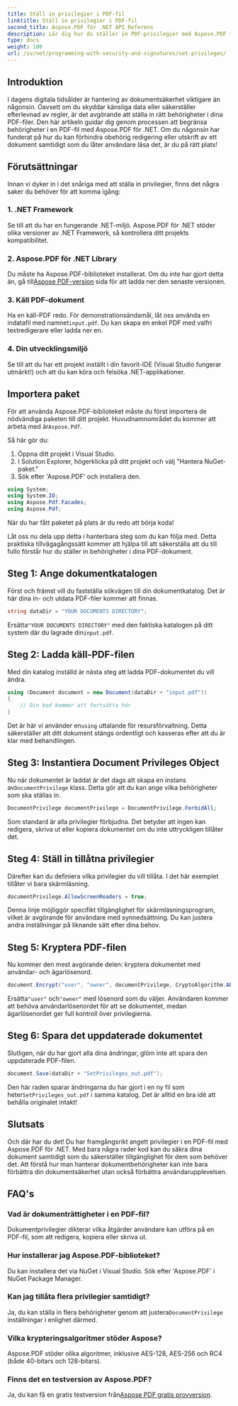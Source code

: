 ```yaml
---
title: Ställ in privilegier i PDF-fil
linktitle: Ställ in privilegier i PDF-fil
second_title: Aspose.PDF för .NET API Referens
description: Lär dig hur du ställer in PDF-privilegier med Aspose.PDF för .NET med denna steg-för-steg-guide. Säkra dina dokument effektivt.
type: docs
weight: 100
url: /sv/net/programming-with-security-and-signatures/set-privileges/
---
```

## Introduktion

I dagens digitala tidsålder är hantering av dokumentsäkerhet viktigare än någonsin. Oavsett om du skyddar känsliga data eller säkerställer efterlevnad av regler, är det avgörande att ställa in rätt behörigheter i dina PDF-filer. Den här artikeln guidar dig genom processen att begränsa behörigheter i en PDF-fil med Aspose.PDF för .NET. Om du någonsin har funderat på hur du kan förhindra obehörig redigering eller utskrift av ett dokument samtidigt som du låter användare läsa det, är du på rätt plats!

## Förutsättningar

Innan vi dyker in i det snåriga med att ställa in privilegier, finns det några saker du behöver för att komma igång:

### 1. .NET Framework

Se till att du har en fungerande .NET-miljö. Aspose.PDF för .NET stöder olika versioner av .NET Framework, så kontrollera ditt projekts kompatibilitet.

### 2. Aspose.PDF för .NET Library

 Du måste ha Aspose.PDF-biblioteket installerat. Om du inte har gjort detta än, gå till[Aspose PDF-version](https://releases.aspose.com/pdf/net/) sida för att ladda ner den senaste versionen.

### 3. Käll PDF-dokument

 Ha en käll-PDF redo. För demonstrationsändamål, låt oss använda en indatafil med namnet`input.pdf`. Du kan skapa en enkel PDF med valfri textredigerare eller ladda ner en.

### 4. Din utvecklingsmiljö

Se till att du har ett projekt inställt i din favorit-IDE (Visual Studio fungerar utmärkt!) och att du kan köra och felsöka .NET-applikationer.

## Importera paket

 För att använda Aspose.PDF-biblioteket måste du först importera de nödvändiga paketen till ditt projekt. Huvudnamnområdet du kommer att arbeta med är`Aspose.Pdf`.

Så här gör du:

1. Öppna ditt projekt i Visual Studio.
2. I Solution Explorer, högerklicka på ditt projekt och välj "Hantera NuGet-paket."
3. Sök efter 'Aspose.PDF' och installera den.

```csharp
using System;
using System.IO;
using Aspose.Pdf.Facades;
using Aspose.Pdf;
```

När du har fått paketet på plats är du redo att börja koda!

Låt oss nu dela upp detta i hanterbara steg som du kan följa med. Detta praktiska tillvägagångssätt kommer att hjälpa till att säkerställa att du till fullo förstår hur du ställer in behörigheter i dina PDF-dokument.

## Steg 1: Ange dokumentkatalogen

Först och främst vill du fastställa sökvägen till din dokumentkatalog. Det är här dina in- och utdata PDF-filer kommer att finnas.

```csharp
string dataDir = "YOUR DOCUMENTS DIRECTORY";
```
 Ersätta`"YOUR DOCUMENTS DIRECTORY"` med den faktiska katalogen på ditt system där du lagrade din`input.pdf`.

## Steg 2: Ladda käll-PDF-filen

Med din katalog inställd är nästa steg att ladda PDF-dokumentet du vill ändra.

```csharp
using (Document document = new Document(dataDir + "input.pdf"))
{
    // Din kod kommer att fortsätta här
}
```
 Det är här vi använder en`using` uttalande för resursförvaltning. Detta säkerställer att ditt dokument stängs ordentligt och kasseras efter att du är klar med behandlingen.

## Steg 3: Instantiera Document Privileges Object

Nu när dokumentet är laddat är det dags att skapa en instans av`DocumentPrivilege` klass. Detta gör att du kan ange vilka behörigheter som ska ställas in.

```csharp
DocumentPrivilege documentPrivilege = DocumentPrivilege.ForbidAll;
```
Som standard är alla privilegier förbjudna. Det betyder att ingen kan redigera, skriva ut eller kopiera dokumentet om du inte uttryckligen tillåter det.

## Steg 4: Ställ in tillåtna privilegier

Därefter kan du definiera vilka privilegier du vill tillåta. I det här exemplet tillåter vi bara skärmläsning.

```csharp
documentPrivilege.AllowScreenReaders = true;
```
Denna linje möjliggör specifikt tillgänglighet för skärmläsningsprogram, vilket är avgörande för användare med synnedsättning. Du kan justera andra inställningar på liknande sätt efter dina behov.

## Steg 5: Kryptera PDF-filen

Nu kommer den mest avgörande delen: kryptera dokumentet med användar- och ägarlösenord.

```csharp
document.Encrypt("user", "owner", documentPrivilege, CryptoAlgorithm.AESx128, false);
```
 Ersätta`"user"` och`"owner"` med lösenord som du väljer. Användaren kommer att behöva användarlösenordet för att se dokumentet, medan ägarlösenordet ger full kontroll över privilegierna. 

## Steg 6: Spara det uppdaterade dokumentet

Slutligen, när du har gjort alla dina ändringar, glöm inte att spara den uppdaterade PDF-filen.

```csharp
document.Save(dataDir + "SetPrivileges_out.pdf");
```
 Den här raden sparar ändringarna du har gjort i en ny fil som heter`SetPrivileges_out.pdf` i samma katalog. Det är alltid en bra idé att behålla originalet intakt!

## Slutsats

Och där har du det! Du har framgångsrikt angett privilegier i en PDF-fil med Aspose.PDF för .NET. Med bara några rader kod kan du säkra dina dokument samtidigt som du säkerställer tillgänglighet för dem som behöver det. Att förstå hur man hanterar dokumentbehörigheter kan inte bara förbättra din dokumentsäkerhet utan också förbättra användarupplevelsen. 

## FAQ's

### Vad är dokumenträttigheter i en PDF-fil?  
Dokumentprivilegier dikterar vilka åtgärder användare kan utföra på en PDF-fil, som att redigera, kopiera eller skriva ut.

### Hur installerar jag Aspose.PDF-biblioteket?  
Du kan installera det via NuGet i Visual Studio. Sök efter 'Aspose.PDF' i NuGet Package Manager.

### Kan jag tillåta flera privilegier samtidigt?  
Ja, du kan ställa in flera behörigheter genom att justera`DocumentPrivilege` inställningar i enlighet därmed.

### Vilka krypteringsalgoritmer stöder Aspose?  
Aspose.PDF stöder olika algoritmer, inklusive AES-128, AES-256 och RC4 (både 40-bitars och 128-bitars).

### Finns det en testversion av Aspose.PDF?  
 Ja, du kan få en gratis testversion från[Aspose PDF gratis provversion](https://releases.aspose.com/).
